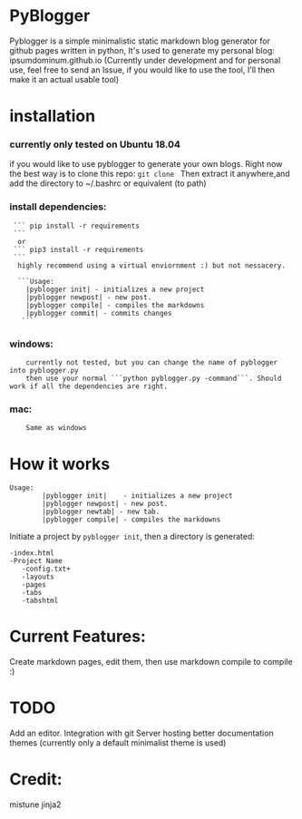# PyBlogger

Pyblogger is a simple minimalistic static markdown blog generator for github pages written in python, It's used to generate my personal blog: ipsumdominum.github.io
(Currently under development and for personal use, feel free to send an Issue, if you would like to use the tool, I'll then make it an actual usable tool)
# installation
  ### currently only tested on Ubuntu 18.04 
  if you would like to use pyblogger to generate your own blogs. Right now the best way is to clone this repo:
  ```git clone ```
  Then extract it anywhere,and add the directory to ~/.bashrc or equivalent (to path)
  ### install dependencies:
     ``` pip install -r requirements
     ```
      or
     ``` pip3 install -r requirements 
     ```
      highly recommend using a virtual enviornment :) but not nessacery.
      
      ```Usage: 
        |pyblogger init| - initializes a new project
        |pyblogger newpost| - new post.
        |pyblogger compile| - compiles the markdowns
        |pyblogger commit| - commits changes
       ```
  ### windows:
        currently not tested, but you can change the name of pyblogger into pyblogger.py
        then use your normal ```python pyblogger.py -command```. Should work if all the dependencies are right.
  ### mac:
        Same as windows
# How it works
```code
Usage: 
        |pyblogger init|    - initializes a new project
        |pyblogger newpost| - new post.
        |pyblogger newtab| - new tab.
        |pyblogger compile| - compiles the markdowns
```
Initiate a project by ```pyblogger init```, then a directory is generated:
```
-index.html
-Project Name
   -config.txt+
   -layouts
   -pages
   -tabs
   -tabshtml
```
# Current Features:
   Create markdown pages, edit them, then use markdown compile to compile :)
   
# TODO
  Add an editor.
  Integration with git
  Server hosting
  better documentation
  themes (currently only a default minimalist theme is used)
# Credit:
  mistune
  jinja2
